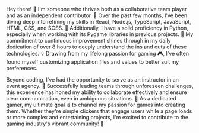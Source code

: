 Hey there! 👋 I'm someone who thrives both as a collaborative team player and as an independent contributor. 💪 Over the past few months, I've been diving deep into refining my skills in React, Node.js, TypeScript, JavaScript, HTML, CSS, and SCSS. 🚀 Additionally, I have a solid proficiency in Python, especially when working with its Pygame libraries in previous projects. 🐍 My commitment to continuous improvement shines through in my daily dedication of over 8 hours to deeply understand the ins and outs of these technologies. 💡 Drawing from my lifelong passion for gaming 🎮, I've often found myself customizing application files and values to better suit my preferences.

Beyond coding, I've had the opportunity to serve as an instructor in an event agency. 🎉 Successfully leading teams through unforeseen challenges, this experience has honed my ability to collaborate effectively and ensure clear communication, even in ambiguous situations. 🤝 As a dedicated gamer, my ultimate goal is to channel my passion for games into creating them. Whether they're simple clickers that engage users while a page loads or more complex and entertaining projects, I'm excited to contribute to the gaming industry's vibrant community! 🌟

<!--
**Barosz30/Barosz30** is a ✨ _special_ ✨ repository because its `README.md` (this file) appears on your GitHub profile.

Here are some ideas to get you started:

- 🔭 I’m currently working on ...
- 🌱 I’m currently learning ...
- 👯 I’m looking to collaborate on ...
- 🤔 I’m looking for help with ...
- 💬 Ask me about ...
- 📫 How to reach me: ...
- 😄 Pronouns: ...
- ⚡ Fun fact: ...
-->
